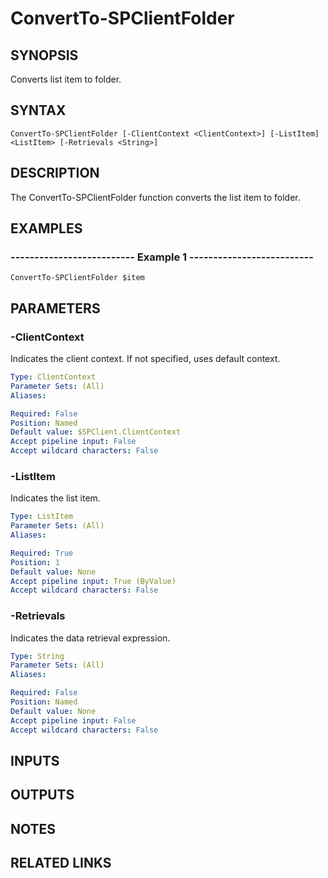 # ConvertTo-SPClientFolder

## SYNOPSIS
Converts list item to folder.

## SYNTAX

```
ConvertTo-SPClientFolder [-ClientContext <ClientContext>] [-ListItem] <ListItem> [-Retrievals <String>]
```

## DESCRIPTION
The ConvertTo-SPClientFolder function converts the list item to folder.

## EXAMPLES

### -------------------------- Example 1 --------------------------
```
ConvertTo-SPClientFolder $item
```

## PARAMETERS

### -ClientContext
Indicates the client context.
If not specified, uses default context.

```yaml
Type: ClientContext
Parameter Sets: (All)
Aliases: 

Required: False
Position: Named
Default value: $SPClient.ClientContext
Accept pipeline input: False
Accept wildcard characters: False
```

### -ListItem
Indicates the list item.

```yaml
Type: ListItem
Parameter Sets: (All)
Aliases: 

Required: True
Position: 1
Default value: None
Accept pipeline input: True (ByValue)
Accept wildcard characters: False
```

### -Retrievals
Indicates the data retrieval expression.

```yaml
Type: String
Parameter Sets: (All)
Aliases: 

Required: False
Position: Named
Default value: None
Accept pipeline input: False
Accept wildcard characters: False
```

## INPUTS

## OUTPUTS

## NOTES

## RELATED LINKS

